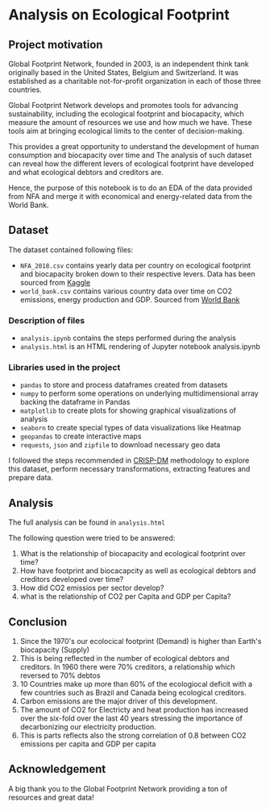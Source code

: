 # Analysis on Ecological Footprint

## Project motivation
Global Footprint Network, founded in 2003, is an independent think tank originally based in the United States, Belgium and Switzerland. It was established as a charitable not-for-profit organization in each of those three countries.

Global Footprint Network develops and promotes tools for advancing sustainability, including the ecological footprint and biocapacity, which measure the amount of resources we use and how much we have. These tools aim at bringing ecological limits to the center of decision-making.

This provides a great opportunity to understand the development of human consumption and biocapacity over time and 
The analysis of such dataset can reveal how the different levers of ecological footprint have developed and what ecological debtors and creditors are.

Hence, the purpose of this notebook is to do an EDA of the data provided from NFA and merge it with economical and energy-related data from the World Bank.

## Dataset
The dataset contained following files:
* `NFA_2018.csv` contains yearly data per country on ecological footprint and biocapacity broken down to their respective levers. Data has been sourced from [Kaggle](https://www.kaggle.com/footprintnetwork/national-footprint-accounts-2018)
* `world_bank.csv` contains various country data over time on CO2 emissions, energy production and GDP. Sourced from [World Bank](https://data.worldbank.org/)

### Description of files
- `analysis.ipynb` contains the steps performed during the analysis
- `analysis.html` is an HTML rendering of Jupyter notebook analysis.ipynb


### Libraries used in the project
- `pandas` to store and process dataframes created from datasets
- `numpy` to perform some operations on underlying multidimensional array backing the dataframe in Pandas
- `matplotlib` to create plots for showing graphical visualizations of analysis
- `seaborn` to create special types of data visualizations like Heatmap
- `geopandas` to create interactive maps
- `requests`, `json` and `zipfile` to download necessary geo data

I followed the steps recommended in [CRISP-DM](https://en.wikipedia.org/wiki/Cross-industry_standard_process_for_data_mining) methodology to explore this dataset, perform necessary transformations, extracting features and prepare data.


## Analysis

The full analysis can be found in `analysis.html`

The following question were tried to be answered:

1. What is the relationship of biocapacity and ecological footprint over time?
2. How have footprint and biocacapcity as well as ecological debtors and creditors developed over time?
3. How did CO2 emissios per sector develop?
4. what is the relationship of CO2 per Capita and GDP per Capita?

## Conclusion

1. Since the 1970's our ecolocical footprint (Demand) is higher than Earth's biocapacity (Supply)
2. This is being reflected in the number of ecological debtors and creditors. In 1960 there were 70% creditors, a relationship which reversed to 70% debtos
3. 10 Countries make up more than 60% of the ecologiocal deficit with a few countries such as Brazil and Canada being ecological creditors.
4. Carbon emissions are the major driver of this development.
5. The amount of CO2 for Electricty and heat production has increased over the six-fold over the last 40 years stressing the importance of decarbonizing our electricity production.
6. This is parts reflects also the strong correlation of 0.8 between CO2 emissions per capita and GDP per capita 

## Acknowledgement

A big thank you to the Global Footprint Network providing a ton of resources and great data!
